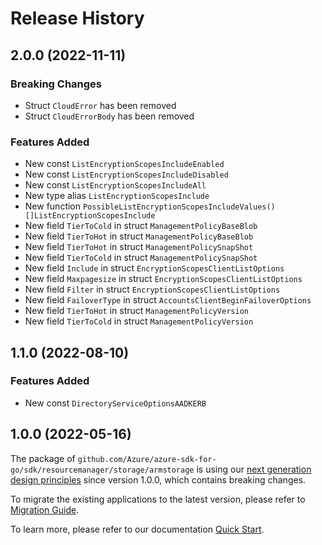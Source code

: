 # Release History

## 2.0.0 (2022-11-11)
### Breaking Changes

- Struct `CloudError` has been removed
- Struct `CloudErrorBody` has been removed

### Features Added

- New const `ListEncryptionScopesIncludeEnabled`
- New const `ListEncryptionScopesIncludeDisabled`
- New const `ListEncryptionScopesIncludeAll`
- New type alias `ListEncryptionScopesInclude`
- New function `PossibleListEncryptionScopesIncludeValues() []ListEncryptionScopesInclude`
- New field `TierToCold` in struct `ManagementPolicyBaseBlob`
- New field `TierToHot` in struct `ManagementPolicyBaseBlob`
- New field `TierToHot` in struct `ManagementPolicySnapShot`
- New field `TierToCold` in struct `ManagementPolicySnapShot`
- New field `Include` in struct `EncryptionScopesClientListOptions`
- New field `Maxpagesize` in struct `EncryptionScopesClientListOptions`
- New field `Filter` in struct `EncryptionScopesClientListOptions`
- New field `FailoverType` in struct `AccountsClientBeginFailoverOptions`
- New field `TierToHot` in struct `ManagementPolicyVersion`
- New field `TierToCold` in struct `ManagementPolicyVersion`


## 1.1.0 (2022-08-10)
### Features Added

- New const `DirectoryServiceOptionsAADKERB`


## 1.0.0 (2022-05-16)

The package of `github.com/Azure/azure-sdk-for-go/sdk/resourcemanager/storage/armstorage` is using our [next generation design principles](https://azure.github.io/azure-sdk/general_introduction.html) since version 1.0.0, which contains breaking changes.

To migrate the existing applications to the latest version, please refer to [Migration Guide](https://aka.ms/azsdk/go/mgmt/migration).

To learn more, please refer to our documentation [Quick Start](https://aka.ms/azsdk/go/mgmt).